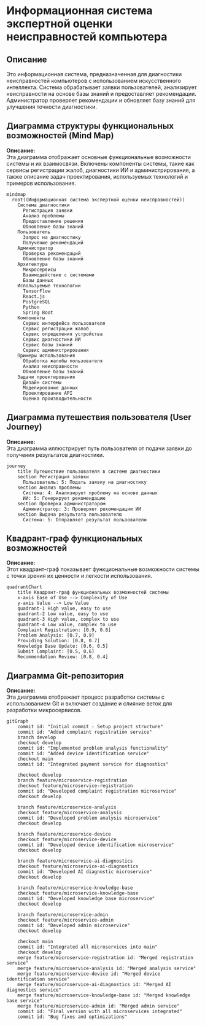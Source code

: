 # Информационная система экспертной оценки неисправностей компьютера

## Описание

Это информационная система, предназначенная для диагностики неисправностей компьютеров с использованием искусственного интеллекта. Система обрабатывает заявки пользователей, анализирует неисправности на основе базы знаний и предоставляет рекомендации. Администратор проверяет рекомендации и обновляет базу знаний для улучшения точности диагностики.

## Диаграмма структуры функциональных возможностей (Mind Map)

**Описание:**  
Эта диаграмма отображает основные функциональные возможности системы и их взаимосвязи. Включены компоненты системы, такие как сервисы регистрации жалоб, диагностики ИИ и администрирования, а также описание задач проектирования, используемых технологий и примеров использования.

```mermaid
mindmap
  root((Информационная система экспертной оценки неисправностей))
    Система диагностики
      Регистрация заявки
      Анализ проблемы
      Предоставление решения
      Обновление базы знаний
    Пользователь
      Запрос на диагностику
      Получение рекомендаций
    Администратор
      Проверка рекомендаций
      Обновление базы знаний
    Архитектура
      Микросервисы
      Взаимодействие с системами
      Базы данных
    Используемые технологии
      TensorFlow
      React.js
      PostgreSQL
      Python
      Spring Boot
    Компоненты
      Сервис интерфейса пользователя
      Сервис регистрации жалоб
      Сервис определения устройства
      Сервис диагностики ИИ
      Сервис базы знаний
      Сервис администрирования
    Примеры использования
      Обработка жалобы пользователя
      Анализ неисправности
      Обновление базы знаний
    Задачи проектирования
      Дизайн системы
      Моделирование данных
      Проектирование API
      Оценка производительности
```

## Диаграмма путешествия пользователя (User Journey)

**Описание:**  
Эта диаграмма иллюстрирует путь пользователя от подачи заявки до получения результатов диагностики.

```mermaid
journey
    title Путешествие пользователя в системе диагностики
    section Регистрация заявки
      Пользователь: 5: Подать заявку на диагностику
    section Анализ проблемы
      Система: 4: Анализирует проблему на основе данных
      ИИ: 5: Генерирует рекомендацию
    section Проверка администратором
      Администратор: 3: Проверяет рекомендации ИИ
    section Выдача результата пользователю
      Система: 5: Отправляет результат пользователю
```

## Квадрант-граф функциональных возможностей

**Описание:**  
Этот квадрант-граф показывает функциональные возможности системы с точки зрения их ценности и легкости использования.

```mermaid
quadrantChart
    title Квадрант-граф функциональных возможностей системы
    x-axis Ease of Use --> Complexity of Use
    y-axis Value --> Low Value
    quadrant-1 High value, easy to use
    quadrant-2 Low value, easy to use
    quadrant-3 High value, complex to use
    quadrant-4 Low value, complex to use
    Complaint Registration: [0.9, 0.8]
    Problem Analysis: [0.7, 0.9]
    Providing Solution: [0.8, 0.7]
    Knowledge Base Update: [0.6, 0.5]
    Submit Complaint: [0.5, 0.6]
    Recommendation Review: [0.8, 0.4]
```

## Диаграмма Git-репозитория

**Описание:**  
Эта диаграмма отображает процесс разработки системы с использованием Git и включает создание и слияние веток для разработки микросервисов.

```mermaid
gitGraph
    commit id: "Initial commit - Setup project structure"
    commit id: "Added complaint registration service"
    branch develop
    checkout develop
    commit id: "Implemented problem analysis functionality"
    commit id: "Added device identification service"
    checkout main
    commit id: "Integrated payment service for diagnostics"
    
    checkout develop
    branch feature/microservice-registration
    checkout feature/microservice-registration
    commit id: "Developed complaint registration microservice"
    checkout develop

    branch feature/microservice-analysis
    checkout feature/microservice-analysis
    commit id: "Developed problem analysis microservice"
    checkout develop

    branch feature/microservice-device
    checkout feature/microservice-device
    commit id: "Developed device identification microservice"
    checkout develop

    branch feature/microservice-ai-diagnostics
    checkout feature/microservice-ai-diagnostics
    commit id: "Developed AI diagnostic microservice"
    checkout develop

    branch feature/microservice-knowledge-base
    checkout feature/microservice-knowledge-base
    commit id: "Developed knowledge base microservice"
    checkout develop

    branch feature/microservice-admin
    checkout feature/microservice-admin
    commit id: "Developed admin microservice"
    checkout develop

    checkout main
    commit id: "Integrated all microservices into main"
    checkout develop
    merge feature/microservice-registration id: "Merged registration service"
    merge feature/microservice-analysis id: "Merged analysis service"
    merge feature/microservice-device id: "Merged device identification service"
    merge feature/microservice-ai-diagnostics id: "Merged AI diagnostics service"
    merge feature/microservice-knowledge-base id: "Merged knowledge base service"
    merge feature/microservice-admin id: "Merged admin service"
    commit id: "Final version with all microservices integrated"
    commit id: "Bug fixes and optimizations"
```
